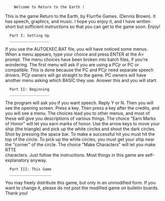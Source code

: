        Welcome to Return to the Earth !

   This is the game Return to the Earth, by Flurrfie Games.
(Dennis Brown).   It has speech, graphics, and music. I hope
you enjoy it, and I have written short but sufficient instructions
so that you can get to the game soon.   Enjoy!
  

      Part I: Setting Up
      __________________

   If you use the AUTOEXEC.BAT file, you will have noticed some
menus. When a menu appears, type your choice and press ENTER at
the A> prompt. The menu choices have been broken into batch files,
if you're wondering. 
   The first menu will ask if you are using a PCjr or PC or compatible.
This is done because the PC and PCjr need separate speech drivers.
PCjr owners will go straight to the game. PC owners will have another
menu asking which BASIC they use. Answer this and you will start.

      Part II: Beginning
      __________________

   The program will ask you if you want speech. Reply Y or N.
Then you will see the opening screen. Press a key. Then press a
key after the credits, and you will see a menu. The choices lead
you to other menus, and most of these will give you descriptions
of various things.
   The choice "Earn Marks of Honor" will let you earn marks of honor.
Use the arrow keys to move your ship (the triangle) and pick up the
white circles and shoot the dark circles. Shot by pressing the
space bar. To make a successful hit you must hit the top of the
circle. To pick up the white circles, you must get your ship near the
"corner" of the circle.
   The choice "Make Characters" will let you make RTTE         
characters. Just follow the instructions. Most things in this game
are self-explanatory anyway.

      Part III: This Game
      ___________________
  
   You may freely distribute this game, but only in an unmodified
form. If you want to change it, please do not post the modified
game on bulletin boards.  Thank you!

